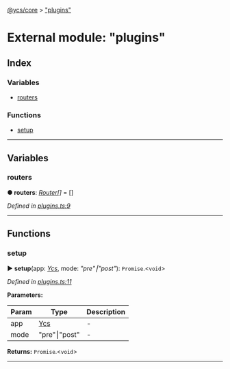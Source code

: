 [@ycs/core](../README.md) > ["plugins"](../modules/_plugins_.md)



# External module: "plugins"

## Index

### Variables

* [routers](_plugins_.md#routers)


### Functions

* [setup](_plugins_.md#setup)



---
## Variables
<a id="routers"></a>

###  routers

**●  routers**:  *[Router](../classes/_routers_.router.md)[]*  =  []

*Defined in [plugins.ts:9](https://github.com/yc-server/core/blob/408b191/src/plugins.ts#L9)*





___


## Functions
<a id="setup"></a>

###  setup

► **setup**(app: *[Ycs](../classes/_app_.ycs.md)*, mode: *"pre"⎮"post"*): `Promise`.<`void`>



*Defined in [plugins.ts:11](https://github.com/yc-server/core/blob/408b191/src/plugins.ts#L11)*



**Parameters:**

| Param | Type | Description |
| ------ | ------ | ------ |
| app | [Ycs](../classes/_app_.ycs.md)   |  - |
| mode | "pre"⎮"post"   |  - |





**Returns:** `Promise`.<`void`>





___



